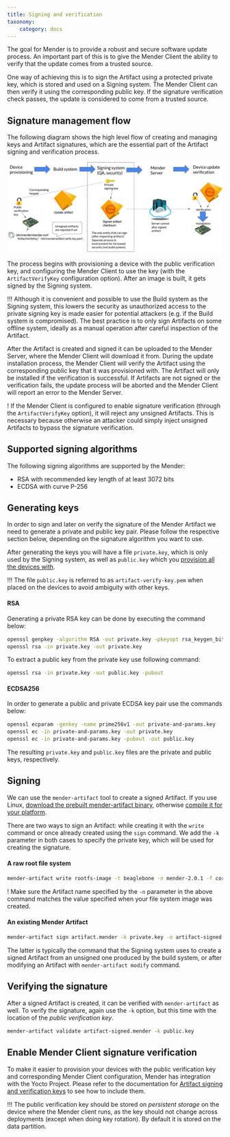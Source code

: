 ```yaml
---
title: Signing and verification
taxonomy:
    category: docs
---
```



The goal for Mender is to provide a robust and secure software update process.
An important part of this is to give the Mender Client the ability to verify that the update comes from a trusted source.

One way of achieving this is to sign the Artifact using a protected private key, which is stored and used on a Signing system. The Mender Client can then verify it
using the corresponding public key. If the signature verification check passes, the update is considered to come from a trusted source.


## Signature management flow

The following diagram shows the high level flow of creating and managing keys and Artifact signatures, which are
the essential part of the Artifact signing and verification process.

![Mender signature management flow](mender-signature-management-flow.png)

The process begins with provisioning a device with the public verification key, and configuring the Mender Client
to use the key (with the `ArtifactVerifyKey` configuration option). After an image is built, it gets signed by the Signing system.

!!! Although it is convenient and possible to use the Build system as the Signing system, this lowers the security as unauthorized access to the private signing key is made easier for potential attackers (e.g. if the Build system is compromised). The best practice is to only sign Artifacts on some offline system, ideally as a manual operation after careful inspection of the Artifact.

After the Artifact is created and signed it can be uploaded to the Mender Server, where the Mender Client will download it from.
During the update installation process, the Mender Client will verify the Artifact using the corresponding public key that it was provisioned with.
The Artifact will only be installed if the verification is successful.
If Artifacts are not signed or the verification fails, the update process will be aborted and the Mender Client will report an error to the Mender Server.

! If the Mender Client is configured to enable signature verification (through the `ArtifactVerifyKey` option), it will reject any unsigned Artifacts. This is necessary because otherwise an attacker could simply inject unsigned Artifacts to bypass the signature verification.

## Supported signing algorithms

The following signing algorithms are supported by the Mender:
* RSA with recommended key length of at least 3072 bits
* ECDSA with curve P-256


## Generating keys

In order to sign and later on verify the signature of the Mender Artifact we need to generate a private and public key pair.
Please follow the respective section below, depending on the signature algorithm you want to use.

After generating the keys you will have a file `private.key`, which is only used by the Signing system, as well as
`public.key` which you [provision all the devices with](../yocto-project/building-for-production#artifact-signing-and-verification-keys).

!!! The file `public.key` is referred to as `artifact-verify-key.pem` when placed on the devices to avoid ambiguity with other keys.

#### RSA

Generating a private RSA key can be done by executing the command below:

```bash
openssl genpkey -algorithm RSA -out private.key -pkeyopt rsa_keygen_bits:3072
openssl rsa -in private.key -out private.key
```

To extract a public key from the private key use following command:

```bash
openssl rsa -in private.key -out public.key -pubout

```

#### ECDSA256

In order to generate a public and private ECDSA key pair use the commands below:

```bash
openssl ecparam -genkey -name prime256v1 -out private-and-params.key
openssl ec -in private-and-params.key -out private.key
openssl ec -in private-and-params.key -pubout -out public.key
```

The resulting `private.key` and `public.key` files are the private and public keys, respectively.


## Signing

We can use the `mender-artifact` tool to create a signed Artifact.
If you use Linux, [download the prebuilt mender-artifact binary][x.x.x_mender-artifact],
otherwise [compile it for your platform](../modifying-a-mender-artifact#compiling-mender-artifact).

<!--AUTOVERSION: "mender-artifact/%/"/mender-artifact -->
[x.x.x_mender-artifact]: https://d1b0l86ne08fsf.cloudfront.net/mender-artifact/3.0.1/mender-artifact

There are two ways to sign an Artifact: while creating it with the `write`
command or once already created using the `sign` command. We add the `-k`
parameter in both cases to specify the private key, which will be used for
creating the signature.

#### A raw root file system

<!--AUTOVERSION: "mender-%"/mender-->
```bash
mender-artifact write rootfs-image -t beaglebone -n mender-2.0.1 -f core-image-base-beaglebone.ext4 -k private.key -o artifact-signed.mender
```

! Make sure the Artifact name specified by the `-n` parameter in the above command matches the value specified when your file system image was created.

#### An existing Mender Artifact

```bash
mender-artifact sign artifact.mender -k private.key -o artifact-signed.mender
```

The latter is typically the command that the Signing system uses to create a
signed Artifact from an unsigned one produced by the build system, or after
modifying an Artifact with `mender-artifact modify` command.

## Verifying the signature

After a signed Artifact is created, it can be verified with `mender-artifact` as well. To verify the signature, again use the
`-k` option, but this time with the location of the *public verification key*.

```bash
mender-artifact validate artifact-signed.mender -k public.key
```


## Enable Mender Client signature verification

To make it easier to provision your devices with the public verification key and corresponding Mender Client configuration,
Mender has integration with the Yocto Project. Please refer to the documentation for [Artifact signing and verification keys](../yocto-project/building-for-production#artifact-signing-and-verification-keys) to see how to include them.

!!! The public verification key should be stored on *persistent storage* on the device where the Mender client runs, as the key should not change across deployments (except when doing key rotation). By default it is stored on the data partition.
